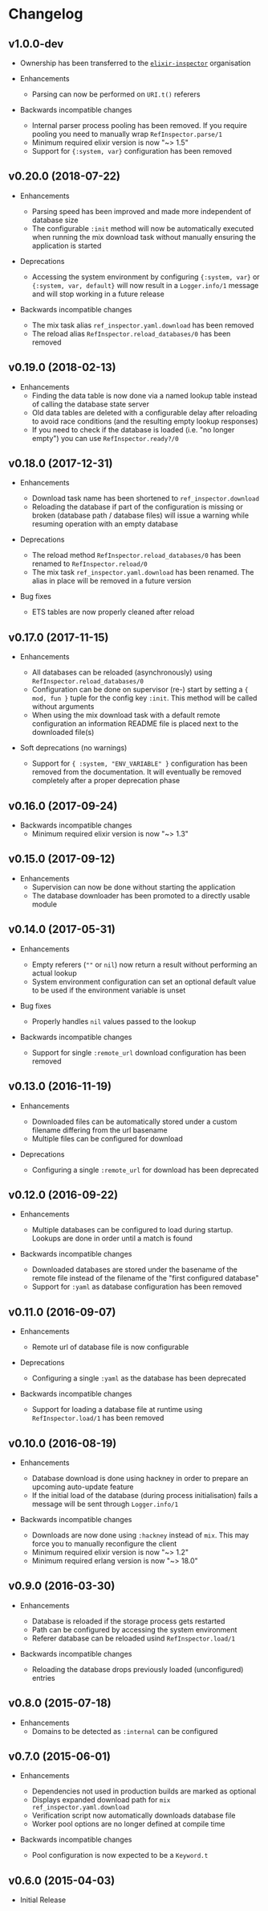 # Changelog

## v1.0.0-dev

- Ownership has been transferred to the
  [`elixir-inspector`](https://github.com/elixir-inspector) organisation

- Enhancements
    - Parsing can now be performed on `URI.t()` referers

- Backwards incompatible changes
    - Internal parser process pooling has been removed. If you require pooling
      you need to manually wrap `RefInspector.parse/1`
    - Minimum required elixir version is now "~> 1.5"
    - Support for `{:system, var}` configuration has been removed

## v0.20.0 (2018-07-22)

- Enhancements
    - Parsing speed has been improved and made more independent of database size
    - The configurable `:init` method will now be automatically executed when
      running the mix download task without manually ensuring the application
      is started

- Deprecations
    - Accessing the system environment by configuring `{:system, var}` or
      `{:system, var, default}` will now result in a `Logger.info/1` message
      and will stop working in a future release

- Backwards incompatible changes
    - The mix task alias `ref_inspector.yaml.download` has been removed
    - The reload alias `RefInspector.reload_databases/0` has been removed

## v0.19.0 (2018-02-13)

- Enhancements
    - Finding the data table is now done via a named lookup table instead
      of calling the database state server
    - Old data tables are deleted with a configurable delay after reloading
      to avoid race conditions (and the resulting empty lookup responses)
    - If you need to check if the database is loaded (i.e. "no longer empty")
      you can use `RefInspector.ready?/0`

## v0.18.0 (2017-12-31)

- Enhancements
    - Download task name has been shortened to `ref_inspector.download`
    - Reloading the database if part of the configuration is missing or broken
      (database path / database files) will issue a warning while resuming
      operation with an empty database

- Deprecations
    - The reload method `RefInspector.reload_databases/0` has been renamed
      to `RefInspector.reload/0`
    - The mix task `ref_inspector.yaml.download` has been renamed. The
      alias in place will be removed in a future version

- Bug fixes
    - ETS tables are now properly cleaned after reload

## v0.17.0 (2017-11-15)

- Enhancements
    - All databases can be reloaded (asynchronously) using
      `RefInspector.reload_databases/0`
    - Configuration can be done on supervisor (re-) start by setting a
      `{ mod, fun }` tuple for the config key `:init`. This method will be
      called without arguments
    - When using the mix download task with a default remote configuration an
      information README file is placed next to the downloaded file(s)

- Soft deprecations (no warnings)
    - Support for `{ :system, "ENV_VARIABLE" }` configuration has been
      removed from the documentation. It will eventually be removed completely
      after a proper deprecation phase

## v0.16.0 (2017-09-24)

- Backwards incompatible changes
    - Minimum required elixir version is now "~> 1.3"

## v0.15.0 (2017-09-12)

- Enhancements
    - Supervision can now be done without starting the application
    - The database downloader has been promoted to a directly usable module

## v0.14.0 (2017-05-31)

- Enhancements
    - Empty referers (`""` or `nil`) now return a result without performing
      an actual lookup
    - System environment configuration can set an optional default value
      to be used if the environment variable is unset

- Bug fixes
    - Properly handles `nil` values passed to the lookup

- Backwards incompatible changes
    - Support for single `:remote_url` download configuration has been removed

## v0.13.0 (2016-11-19)

- Enhancements
    - Downloaded files can be automatically stored under a custom filename
      differing from the url basename
    - Multiple files can be configured for download

- Deprecations
    - Configuring a single `:remote_url` for download has been deprecated

## v0.12.0 (2016-09-22)

- Enhancements
    - Multiple databases can be configured to load during startup.
      Lookups are done in order until a match is found

- Backwards incompatible changes
    - Downloaded databases are stored under the basename of the remote file
      instead of the filename of the "first configured database"
    - Support for `:yaml` as database configuration has been removed

## v0.11.0 (2016-09-07)

- Enhancements
    - Remote url of database file is now configurable

- Deprecations
    - Configuring a single `:yaml` as the database has been deprecated

- Backwards incompatible changes
    - Support for loading a database file at runtime
      using `RefInspector.load/1` has been removed

## v0.10.0 (2016-08-19)

- Enhancements
    - Database download is done using hackney in order to prepare an
      upcoming auto-update feature
    - If the initial load of the database (during process initialisation)
      fails a message will be sent through `Logger.info/1`

- Backwards incompatible changes
    - Downloads are now done using `:hackney` instead of `mix`. This may force
      you to manually reconfigure the client
    - Minimum required elixir version is now "~> 1.2"
    - Minimum required erlang version is now "~> 18.0"

## v0.9.0 (2016-03-30)

- Enhancements
    - Database is reloaded if the storage process gets restarted
    - Path can be configured by accessing the system environment
    - Referer database can be reloaded usind `RefInspector.load/1`

- Backwards incompatible changes
    - Reloading the database drops previously loaded (unconfigured) entries

## v0.8.0 (2015-07-18)

- Enhancements
    - Domains to be detected as `:internal` can be configured

## v0.7.0 (2015-06-01)

- Enhancements
    - Dependencies not used in production builds are marked as optional
    - Displays expanded download path for `mix ref_inspector.yaml.download`
    - Verification script now automatically downloads database file
    - Worker pool options are no longer defined at compile time

- Backwards incompatible changes
    - Pool configuration is now expected to be a `Keyword.t`

## v0.6.0 (2015-04-03)

- Initial Release
